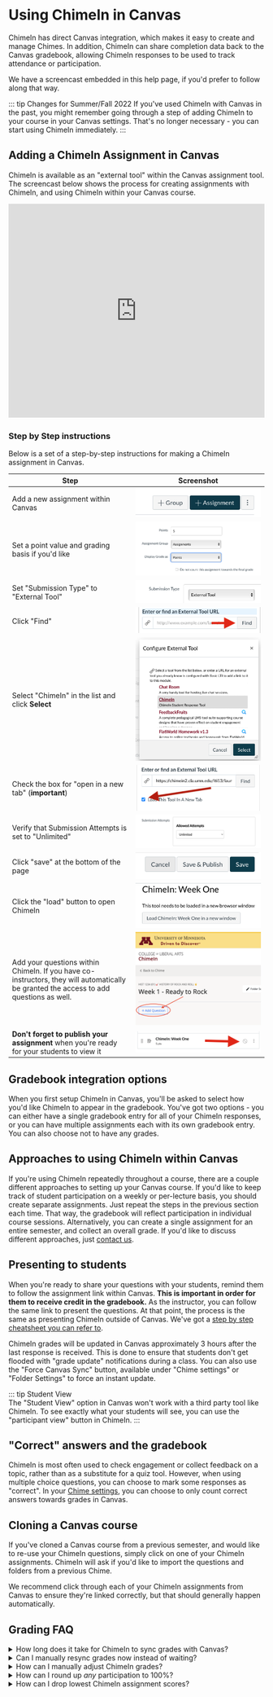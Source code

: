 # Using ChimeIn in Canvas

ChimeIn has direct Canvas integration, which makes it easy to create and manage Chimes. In addition, ChimeIn can share completion data back to the Canvas gradebook, allowing ChimeIn responses to be used to track attendance or participation.

We have a screencast embedded in this help page, if you'd prefer to follow along that way.

::: tip Changes for Summer/Fall 2022
If you've used ChimeIn with Canvas in the past, you might remember going through a step of adding ChimeIn to your course in your Canvas settings. That's no longer necessary - you can start using ChimeIn immediately.
:::

## Adding a ChimeIn Assignment in Canvas

ChimeIn is available as an "external tool" within the Canvas assignment tool. The screencast below shows the process for creating assignments with ChimeIn, and using ChimeIn within your Canvas course.

<iframe width="100%" height="420" src="https://www.youtube.com/embed/Wf9YrZ1FAqw" frameborder="0" allow="accelerometer; autoplay; encrypted-media; gyroscope; picture-in-picture" allowfullscreen></iframe>

### Step by Step instructions

Below is a set of a step-by-step instructions for making a ChimeIn assignment in Canvas.

| Step                                                                                                                                   |                                         Screenshot                                          |
| -------------------------------------------------------------------------------------------------------------------------------------- | :-----------------------------------------------------------------------------------------: |
| Add a new assignment within Canvas                                                                                                     |                       ![Add an assignment](./step1-addassignment.png)                       |
| Set a point value and grading basis if you'd like                                                                                      |                            ![Grading basis](./step2-grades.png)                             |
| Set "Submission Type" to "External Tool"                                                                                               |                       ![Submission Type](./step3-submission-type.png)                       |
| Click "Find"                                                                                                                           |                               ![Click Find](./step4-find.png)                               |
| Select "ChimeIn" in the list and click **Select**                                                                                      |                           ![Select ChimeIn](./step5-chimein.png)                            |
| Check the box for "open in a new tab" (**important**)                                                                                  |                         ![Load in a new tab](./step6-checkbox.png)                          |
| Verify that Submission Attempts is set to "Unlimited"                                                                                  | ![Submission Attempts set to Unlimited](./step6.1-canvas-submission-attempts-unlimited.png) |
| Click "save" at the bottom of the page                                                                                                 |                            ![Save and Display](./step7-save.png)                            |
| Click the "load" button to open ChimeIn                                                                                                |                                  ![Load](./step8-load.png)                                  |
| Add your questions within ChimeIn. If you have co-instructors, they will automatically be granted the access to add questions as well. |      ![Click Add Question button to add your questions](./step9-add-new-question.png)       |
| **Don't forget to publish your assignment** when you're ready for your students to view it                                             |                                ![Load](./step10-publish.png)                                |

## Gradebook integration options

When you first setup ChimeIn in Canvas, you'll be asked to select how you'd like ChimeIn to appear in the gradebook. You've got two options - you can either have a single gradebook entry for all of your ChimeIn responses, or you can have multiple assignments each with its own gradebook entry. You can also choose not to have any grades.

## Approaches to using ChimeIn within Canvas

If you're using ChimeIn repeatedly throughout a course, there are a couple different approaches to setting up your Canvas course. If you'd like to keep track of student participation on a weekly or per-lecture basis, you should create separate assignments. Just repeat the steps in the previous section each time. That way, the gradebook will reflect participation in individual course sessions. Alternatively, you can create a single assignment for an entire semester, and collect an overall grade. If you'd like to discuss different approaches, just [contact us](mailto:latistecharch@umn.edu).

## Presenting to students

When you're ready to share your questions with your students, remind them to follow the assignment link within Canvas. **This is important in order for them to receive credit in the gradebook.** As the instructor, you can follow the same link to present the questions. At that point, the process is the same as presenting ChimeIn outside of Canvas. We've got a [step by step cheatsheet you can refer to](cheatsheet).

ChimeIn grades will be updated in Canvas approximately 3 hours after the last response is received. This is done to ensure that students don't get flooded with "grade update" notifications during a class. You can also use the "Force Canvas Sync" button, available under "Chime settings" or "Folder Settings" to force an instant update.

::: tip Student View  
The "Student View" option in Canvas won't work with a third party tool like ChimeIn. To see exactly what your students will see, you can use the "participant view" button in ChimeIn.
:::

## "Correct" answers and the gradebook

ChimeIn is most often used to check engagement or collect feedback on a topic, rather than as a substitute for a quiz tool. However, when using multiple choice questions, you can choose to mark some responses as "correct". In your [Chime settings](managing-a-chime), you can choose to only count correct answers towards grades in Canvas.

## Cloning a Canvas course

If you've cloned a Canvas course from a previous semester, and would like to re-use your ChimeIn questions, simply click on one of your ChimeIn assignments. ChimeIn will ask if you'd like to import the questions and folders from a previous Chime.

We recommend click through each of your ChimeIn assignments from Canvas to ensure they're linked correctly, but that should generally happen automatically.

## Grading FAQ

<details>
<summary>How long does it take for ChimeIn to sync grades with Canvas?</summary>

ChimeIn will automatically sync any assignment with new responses **3 hours after the last response**.

</details>

<details>
<summary>Can I manually resync grades now instead of waiting?</summary>

You can manually resync grades in ChimeIn.

If you setup ChimeIn for **Multiple Grade Columns (default)**:

1. Go to [ChimeIn](https://chimein.cla.umn.edu) and choose your course.
2. Choose the folder (assignment) you wish to sync.
3. Within the folder, click **Folder Settings** to open the settings menu, then choose **Force Sync with Canvas**:

  <img src="./img/faq-force-sync-folder.png" alt="Force Sync Folder" width="400" />

If you setup ChimeIn for **One Grade Column**

1. Go to [ChimeIn](https://chimein.cla.umn.edu) and choose your course.
2. Choose **Chime Settings** to open the settings menu, then click **Force Sync**:

  <img src="./img/faq-force-sync-chime.png" alt="Force Sync Chime" width="400" />

</details>

<details>
<summary id="faq-adjust-chimein-grades">How can I manually adjust ChimeIn grades?</summary>

You might have a student with an excused absence, or may want to round up some ChimeIn grades. You can tweak ChimeIn grades in the Canvas gradebook a couple of different ways:

1. Probably the easiest to **edit the grades directly** in the Canvas gradebook, with a few caveats. ChimeIn automatically re-syncs assignments a few hours after any new responses, so be sure to close questions to avoid new responses which will overwrite your edits.

   For example, I could type "ex" in the grade column to excuse a student from the ChimeIn assignment:

   <img src="./img/faq-manual-adjustment-excusing.png" width="400" alt="manual adjusting the gradebook example. Typing 'ex' will directly in the column will excuse the student from an assignment." />

   > [!IMPORTANT]
   > ChimeIn will resync an assignment if there are any new responses, so wait
   > until all your responses are in and your question is closes before making
   > adjustments.

2. Another option is to **create a separate grade column** specifically for any ChimeIn point adjustments, and then assign points as needed to that column. Since this is a separate column, you don't need to worry about ChimeIn syncing overwriting your changes.

   <img src="./img/faq-manual-adjustment-new-col.png" alt="The Canvas gradebook contains a column for ChimeIn responses, and another separate column for ChimeIn adjustments. The first user earned 7.5/10 points for ChimeIn, but the instructor rounded up their score to full points by adding another 2.5 points to the ChimeIn adjustments column." width="400" />

</details>

<details>
<summary>How can I round up <em>any</em> participation to 100%?</summary>

You may want to set up ChimeIn to award full points to a specific assignment – even if it normally only awards point for correct answers.

You can use [Curve Grades](https://community.canvaslms.com/t5/Instructor-Guide/How-do-I-curve-grades-in-the-Gradebook/ta-p/745) in Canvas to round up:

1. Go to Your Course > Grades.
2. Find the ChimeIn assignment you wish to adjust, and click the &vellip; next to the assignment name.
3. Choose "Curve Grades" from the menu:
   <img src="./img/faq-select-curve-grades.png" alt="Curve Grades shown in drop-down grade menu" width="300" />
4. Set your curve average as full points (e.g. 10/10), and check the assign 0's to non-participants box.
   <img src="./img/faq-grade-curve-settings.png" alt="Curve Grade Settings"  width="300" />
5. Apply the settings by clicking the "Curve Grades" button.

| Before                                                                                                                          | After                                                                                         |
| ------------------------------------------------------------------------------------------------------------------------------- | --------------------------------------------------------------------------------------------- |
| <img src="./img/faq-before-curve.png" alt="Before Curve: scores are 7.5/10, 6/10, and -/10 (indicating no score)" width="300"/> | <img src="./img/faq-after-curve.png" alt="After Curve: 10/10, 10/10, and 0/10" width="300" /> |

</details>

<details>
<summary>How can I drop lowest ChimeIn assignment scores?</summary>

If you set up a ChimeIn assignment for each class meeting in Canvas, you may want to permit students to miss a certain number of before it impacts their grades.

You can use [Canvas assignment groups](https://community.canvaslms.com/t5/Instructor-Guide/How-do-I-add-an-assignment-group-in-a-course/ta-p/970) to group all your chime assignments together, and then [create a rule to drop the lowest X chimes](https://community.canvaslms.com/t5/Instructor-Guide/How-do-I-create-rules-for-an-assignment-group/ta-p/848).

Here's a demo:

<iframe width="100%" height="420" src="https://www.youtube.com/embed/RXczYrezKmY" title="YouTube video player" frameborder="0" allow="accelerometer; autoplay; clipboard-write; encrypted-media; gyroscope; picture-in-picture" allowfullscreen></iframe>

</details>
